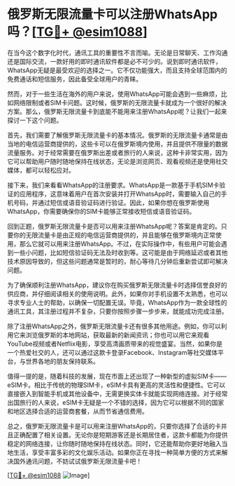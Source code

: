 # 俄罗斯无限流量卡可以注册WhatsApp吗？[[TG💪+ @esim1088](https://t.me/s/esim1088)]

在当今这个数字化时代，通讯工具的重要性不言而喻。无论是日常聊天、工作沟通还是国际交流，一款好用的即时通讯软件都是必不可少的。说到即时通讯软件，WhatsApp无疑是最受欢迎的选择之一。它不仅功能强大，而且支持全球范围内的免费通话和短信服务，因此备受全球用户的青睐。

然而，对于一些生活在海外的用户来说，使用WhatsApp可能会遇到一些麻烦，比如网络限制或者SIM卡问题。这时候，俄罗斯的无限流量卡就成为一个很好的解决方案。那么，俄罗斯无限流量卡到底能不能用来注册WhatsApp呢？让我们一起来探讨一下这个问题。

首先，我们需要了解俄罗斯无限流量卡的基本情况。俄罗斯的无限流量卡通常是由当地的电信运营商提供的，这些卡可以在俄罗斯境内使用，并且提供不限量的数据流量服务。对于经常需要在俄罗斯出差或者旅行的人来说，这种卡非常实用，因为它可以帮助用户随时随地保持在线状态，无论是浏览网页、观看视频还是使用社交媒体，都可以轻松应对。

接下来，我们来看看WhatsApp的注册要求。WhatsApp是一款基于手机SIM卡验证的应用程序，这意味着用户在首次安装并打开WhatsApp时，需要输入自己的手机号码，并通过短信或语音验证码进行验证。因此，如果你想在俄罗斯使用WhatsApp，你需要确保你的SIM卡能够正常接收短信或语音验证码。

回到正题，俄罗斯无限流量卡是否可以用来注册WhatsApp呢？答案是肯定的。只要你的无限流量卡是由正规的电信运营商提供的，并且能够在俄罗斯境内正常使用，那么它就可以用来注册WhatsApp。不过，在实际操作中，有些用户可能会遇到一些小问题，比如短信验证码无法及时收到等。这可能是由于网络延迟或者其他技术原因导致的，但这些问题通常是暂时的，耐心等待几分钟后重新尝试即可解决问题。

为了确保顺利注册WhatsApp，建议你在购买俄罗斯无限流量卡时选择信誉良好的供应商，并仔细阅读相关的使用说明。此外，如果你对手机设置不太熟悉，也可以寻求专业人士的帮助，以确保一切配置无误。毕竟，WhatsApp作为一款全球性的通讯工具，其注册过程并不复杂，只要你按照步骤一步步来，就能成功完成注册。

除了注册WhatsApp之外，俄罗斯无限流量卡还有很多其他用途。例如，你可以利用它来浏览俄罗斯的本地网站，获取最新的新闻资讯；你也可以用它来观看YouTube视频或者Netflix电影，享受高清画质带来的视觉盛宴。当然，如果你是一个热爱社交的人，还可以通过这款卡登录Facebook、Instagram等社交媒体平台，与世界各地的朋友保持联系。

值得一提的是，随着科技的发展，现在市面上还出现了一种新型的虚拟SIM卡——eSIM卡。相比于传统的物理SIM卡，eSIM卡具有更高的灵活性和便捷性。它可以直接嵌入到智能手机或其他设备中，无需更换实体卡就能实现网络连接。对于经常出国旅行的人来说，eSIM卡无疑是一个不错的选择，因为它可以根据不同的国家和地区选择合适的运营商套餐，从而节省通信费用。

总之，俄罗斯无限流量卡是可以用来注册WhatsApp的，只要你选择了合适的卡并且正确配置了相关设置。无论你是短期游客还是长期居住者，这款卡都能为你提供稳定的网络连接，让你随时随地保持在线状态。同时，它还能帮助你更好地融入当地生活，享受丰富多彩的文化娱乐活动。如果你正在寻找一种简单方便的方式来解决国外通讯问题，不妨试试俄罗斯无限流量卡吧！

[[TG💪+ @esim1088](https://t.me/s/esim1088) ![Image](https://i.postimg.cc/4NQfJmqS/Snipaste-2025-05-13-00-14-12.png)]